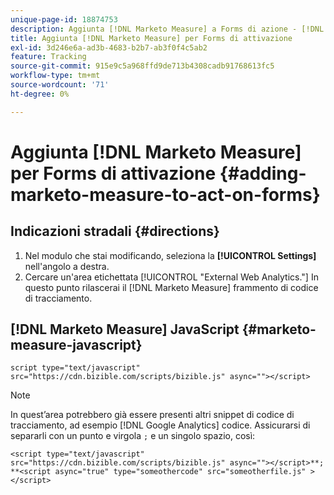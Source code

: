 ```yaml
---
unique-page-id: 18874753
description: Aggiunta [!DNL Marketo Measure] a Forms di azione - [!DNL Marketo Measure]
title: Aggiunta [!DNL Marketo Measure] per Forms di attivazione
exl-id: 3d246e6a-ad3b-4683-b2b7-ab3f0f4c5ab2
feature: Tracking
source-git-commit: 915e9c5a968ffd9de713b4308cadb91768613fc5
workflow-type: tm+mt
source-wordcount: '71'
ht-degree: 0%

---
```


# Aggiunta [!DNL Marketo Measure] per Forms di attivazione {#adding-marketo-measure-to-act-on-forms}

## Indicazioni stradali {#directions}

1. Nel modulo che stai modificando, seleziona la **[!UICONTROL Settings]** nell&#39;angolo a destra.
1. Cercare un&#39;area etichettata [!UICONTROL "External Web Analytics."] In questo punto rilascerai il [!DNL Marketo Measure] frammento di codice di tracciamento.

## [!DNL Marketo Measure] JavaScript {#marketo-measure-javascript}

`script type="text/javascript" src="https://cdn.bizible.com/scripts/bizible.js" async=""></script>`

>[!NOTE]
>
>In quest’area potrebbero già essere presenti altri snippet di codice di tracciamento, ad esempio [!DNL Google Analytics] codice. Assicurarsi di separarli con un punto e virgola `;` e un singolo spazio, così:
>
>`<script type="text/javascript" src="https://cdn.bizible.com/scripts/bizible.js" async=""></script>**; **<script async="true" type="someothercode" src="someotherfile.js" ></script>`

